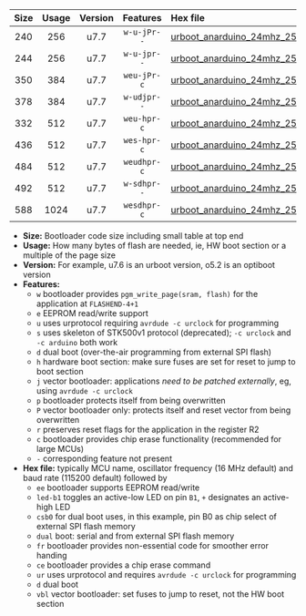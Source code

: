 |Size|Usage|Version|Features|Hex file|
|:-:|:-:|:-:|:-:|:--|
|240|256|u7.7|`w-u-jPr--`|[urboot_anarduino_24mhz_250000bps_led+b1_ur_vbl.hex](https://raw.githubusercontent.com/stefanrueger/urboot.hex/main/boards/anarduino/fcpu_24mhz/250000_bps/urboot_anarduino_24mhz_250000bps_led+b1_ur_vbl.hex)|
|244|256|u7.7|`w-u-jpr--`|[urboot_anarduino_24mhz_250000bps_led+b1_fr_ur_vbl.hex](https://raw.githubusercontent.com/stefanrueger/urboot.hex/main/boards/anarduino/fcpu_24mhz/250000_bps/urboot_anarduino_24mhz_250000bps_led+b1_fr_ur_vbl.hex)|
|350|384|u7.7|`weu-jPr-c`|[urboot_anarduino_24mhz_250000bps_ee_led+b1_fr_ce_ur_vbl.hex](https://raw.githubusercontent.com/stefanrueger/urboot.hex/main/boards/anarduino/fcpu_24mhz/250000_bps/urboot_anarduino_24mhz_250000bps_ee_led+b1_fr_ce_ur_vbl.hex)|
|378|384|u7.7|`w-udjpr--`|[urboot_anarduino_24mhz_250000bps_led+b1_csd5_dual_ur_vbl.hex](https://raw.githubusercontent.com/stefanrueger/urboot.hex/main/boards/anarduino/fcpu_24mhz/250000_bps/urboot_anarduino_24mhz_250000bps_led+b1_csd5_dual_ur_vbl.hex)|
|332|512|u7.7|`weu-hpr-c`|[urboot_anarduino_24mhz_250000bps_ee_led+b1_fr_ce_ur.hex](https://raw.githubusercontent.com/stefanrueger/urboot.hex/main/boards/anarduino/fcpu_24mhz/250000_bps/urboot_anarduino_24mhz_250000bps_ee_led+b1_fr_ce_ur.hex)|
|436|512|u7.7|`wes-hpr-c`|[urboot_anarduino_24mhz_250000bps_ee_led+b1_fr_ce.hex](https://raw.githubusercontent.com/stefanrueger/urboot.hex/main/boards/anarduino/fcpu_24mhz/250000_bps/urboot_anarduino_24mhz_250000bps_ee_led+b1_fr_ce.hex)|
|484|512|u7.7|`weudhpr-c`|[urboot_anarduino_24mhz_250000bps_ee_led+b1_csd5_dual_fr_ce_ur.hex](https://raw.githubusercontent.com/stefanrueger/urboot.hex/main/boards/anarduino/fcpu_24mhz/250000_bps/urboot_anarduino_24mhz_250000bps_ee_led+b1_csd5_dual_fr_ce_ur.hex)|
|492|512|u7.7|`w-sdhpr--`|[urboot_anarduino_24mhz_250000bps_led+b1_csd5_dual_fr.hex](https://raw.githubusercontent.com/stefanrueger/urboot.hex/main/boards/anarduino/fcpu_24mhz/250000_bps/urboot_anarduino_24mhz_250000bps_led+b1_csd5_dual_fr.hex)|
|588|1024|u7.7|`wesdhpr-c`|[urboot_anarduino_24mhz_250000bps_ee_led+b1_csd5_dual_fr_ce.hex](https://raw.githubusercontent.com/stefanrueger/urboot.hex/main/boards/anarduino/fcpu_24mhz/250000_bps/urboot_anarduino_24mhz_250000bps_ee_led+b1_csd5_dual_fr_ce.hex)|

- **Size:** Bootloader code size including small table at top end
- **Usage:** How many bytes of flash are needed, ie, HW boot section or a multiple of the page size
- **Version:** For example, u7.6 is an urboot version, o5.2 is an optiboot version
- **Features:**
  + `w` bootloader provides `pgm_write_page(sram, flash)` for the application at `FLASHEND-4+1`
  + `e` EEPROM read/write support
  + `u` uses urprotocol requiring `avrdude -c urclock` for programming
  + `s` uses skeleton of STK500v1 protocol (deprecated); `-c urclock` and `-c arduino` both work
  + `d` dual boot (over-the-air programming from external SPI flash)
  + `h` hardware boot section: make sure fuses are set for reset to jump to boot section
  + `j` vector bootloader: applications *need to be patched externally*, eg, using `avrdude -c urclock`
  + `p` bootloader protects itself from being overwritten
  + `P` vector bootloader only: protects itself and reset vector from being overwritten
  + `r` preserves reset flags for the application in the register R2
  + `c` bootloader provides chip erase functionality (recommended for large MCUs)
  + `-` corresponding feature not present
- **Hex file:** typically MCU name, oscillator frequency (16 MHz default) and baud rate (115200 default) followed by
  + `ee` bootloader supports EEPROM read/write
  + `led-b1` toggles an active-low LED on pin `B1`, `+` designates an active-high LED
  + `csb0` for dual boot uses, in this example, pin B0 as chip select of external SPI flash memory
  + `dual` boot: serial and from external SPI flash memory
  + `fr` bootloader provides non-essential code for smoother error handing
  + `ce` bootloader provides a chip erase command
  + `ur` uses urprotocol and requires `avrdude -c urclock` for programming
  + `d` dual boot
  + `vbl` vector bootloader: set fuses to jump to reset, not the HW boot section
